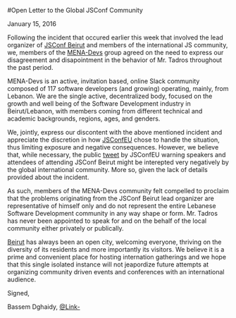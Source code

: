 #Open Letter to the Global JSConf Community

January 15, 2016

Following the incident that occured earlier this week that involved the  lead organizer of [JSConf Beirut](http://www.jsconfbeirut.com) and members of the international JS community, we, members of the [MENA-Devs](http://mena-devs.slack.com) group agreed on the need to express our disagreement and disapointment in the behavior of Mr. Tadros throughout the past period.

MENA-Devs is an active, invitation based, online Slack community composed of 117 software developers (and growing) operating, mainly, from Lebanon. We are the single active, decentralized body, focused on the growth and well being of the Software Development industry in Beirut/Lebanon, with members coming from different technical and academic backgrounds, regions, ages, and genders.

We, jointly, express our discontent with the above mentioned incident and appreciate the discretion in how [JSConfEU](http://jsconf.eu) chose to handle the situation, thus limiting exposure and negative consequences. However, we believe that, while necessary, the public [tweet](https://twitter.com/jsconfeu/status/687323816780001280) by JSConfEU warning speakers and attendees of attending JSConf Beirut might be interepted very negatively by the global international community. More so, given the lack of details provided about the incident.

As such, members of the MENA-Devs community felt compelled to proclaim that the problems originating from the JSConf Beirut lead organizer are representative of himself only and do not represent the entire Lebanese Software Development community in any way shape or form. Mr. Tadros has never been appointed to speak for and on the behalf of the local community either privately or publically.

[Beirut](https://en.wikipedia.org/wiki/Beirut) has always been an open city, welcoming everyone, thriving on the diversity of its residents and more importantly its visitors. We believe it is a prime and convenient place for hosting internation gatherings and we hope that this single isolated instance will not jeapordize future attempts at organizing community driven events and conferences with an international audience.

Signed,

Bassem Dghaidy, [@Link-](https://github.com/Link-)
